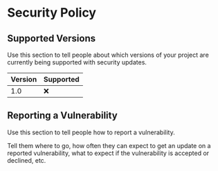 # Security Policy

## Supported Versions

Use this section to tell people about which versions of your project are
currently being supported with security updates.

| Version | Supported |
| ------- | --------- |
|  1.0    | :x:       |

## Reporting a Vulnerability

Use this section to tell people how to report a vulnerability.

Tell them where to go, how often they can expect to get an update on a
reported vulnerability, what to expect if the vulnerability is accepted or
declined, etc.
